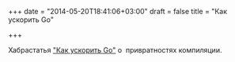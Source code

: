 +++
date = "2014-05-20T18:41:06+03:00"
draft = false
title = "Как ускорить Go"

+++

<p>Хабрастатья <a href="http://habrahabr.ru/post/222957/">&quot;Как ускорить Go&quot;</a>&nbsp;о &nbsp;привратностях компиляции.</p>

